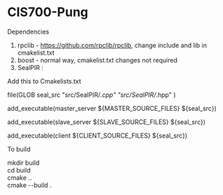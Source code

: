 # CIS700-Pung

Dependencies 

1. rpclib - https://github.com/rpclib/rpclib, change include and lib in cmakelist.txt
2. boost - normal way, cmakelist.txt changes not required
3. SealPIR :

Add this to Cmakelists.txt

file(GLOB seal_src
    "src/SealPIR/*.cpp"
    "src/SealPIR/*.hpp"
)

add_executable(master_server ${MASTER_SOURCE_FILES} ${seal_src})

add_executable(slave_server ${SLAVE_SOURCE_FILES} ${seal_src})

add_executable(client ${CLIENT_SOURCE_FILES} ${seal_src})


To build

mkdir build<br/>
cd build<br/>
cmake ..<br/>
cmake --build .<br/>
